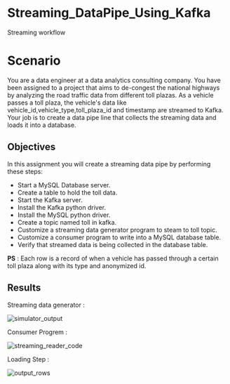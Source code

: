 # Streaming_DataPipe_Using_Kafka
Streaming workflow


# Scenario
You are a data engineer at a data analytics consulting company. You have been assigned to a project that aims to de-congest the national highways by analyzing the road traffic data from different toll plazas. As a vehicle passes a toll plaza, the vehicle's data like vehicle_id,vehicle_type,toll_plaza_id and timestamp are streamed to Kafka. Your job is to create a data pipe line that collects the streaming data and loads it into a database.

## Objectives
In this assignment you will create a streaming data pipe by performing these steps:

* Start a MySQL Database server.
* Create a table to hold the toll data.
* Start the Kafka server.
* Install the Kafka python driver.
* Install the MySQL python driver.
* Create a topic named toll in kafka.
* Customize a streaming data generator program to steam to toll topic.
* Customize a consumer program to write into a MySQL database table.
* Verify that streamed data is being collected in the database table.

__PS__ : Each row is a record of when a vehicle has passed through a certain toll plaza along with its type and anonymized id.

## Results

Streaming data generator :

![simulator_output](https://user-images.githubusercontent.com/44294643/144728265-35f0a0ed-6b27-4397-a993-8cd4d88634fd.PNG)


Consumer Progrem :

![streaming_reader_code](https://user-images.githubusercontent.com/44294643/144728288-1d9f4bee-4086-4848-bc44-ee2caba72f55.PNG)


Loading Step :

![output_rows](https://user-images.githubusercontent.com/44294643/144728298-0ff0f474-1edf-46a4-bd8c-ee7b64313bee.PNG)

